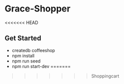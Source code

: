 # Grace-Shopper

<<<<<<< HEAD
## Get Started

- createdb coffeeshop
- npm install
- npm run seed
- npm run start-dev
=======
>>>>>>> Shoppingcart
